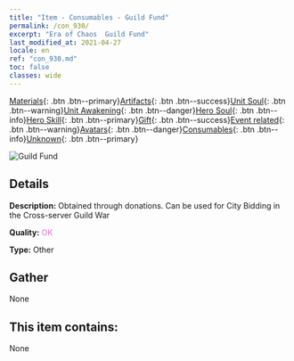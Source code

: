 ```yaml
---
title: "Item - Consumables - Guild Fund"
permalink: /con_930/
excerpt: "Era of Chaos  Guild Fund"
last_modified_at: 2021-04-27
locale: en
ref: "con_930.md"
toc: false
classes: wide
---
```

 [Materials](/Items/){: .btn .btn--primary}[Artifacts](/Items/Artifacts/){: .btn .btn--success}[Unit Soul](/Items/UnitSoul/){: .btn .btn--warning}[Unit Awakening](/Items/UnitAwakening/){: .btn .btn--danger}[Hero Soul](/Items/HeroSoul/){: .btn .btn--info}[Hero Skill](/Items/HeroSkill/){: .btn .btn--primary}[Gift](/Items/Gift/){: .btn .btn--success}[Event related](/Items/Events/){: .btn .btn--warning}[Avatars](/Items/Avatars/){: .btn .btn--danger}[Consumables](/Items/Consumables/){: .btn .btn--info}[Unknown](/Items/Unknown/){: .btn .btn--primary}

 ![Guild Fund](/images/t/i_40018.png)

## Details
 **Description:** Obtained through donations. Can be used for City Bidding in the Cross-server Guild War

 **Quality:** <span style="color: #DA70D6">OK</span>

 **Type:** Other

## Gather

  None

## This item contains:

  None

